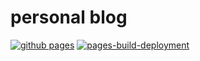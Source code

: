 # personal blog

[![github pages](https://github.com/belijzajac/belijzajac.github.io/actions/workflows/gh-pages.yml/badge.svg)](https://github.com/belijzajac/belijzajac.github.io/actions/workflows/gh-pages.yml)
[![pages-build-deployment](https://github.com/belijzajac/belijzajac.github.io/actions/workflows/pages/pages-build-deployment/badge.svg)](https://github.com/belijzajac/belijzajac.github.io/actions/workflows/pages/pages-build-deployment)
